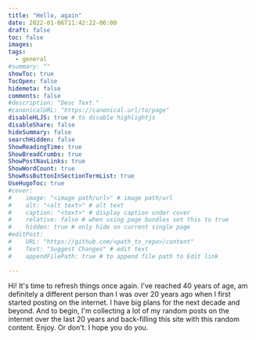 ```yaml
---
title: "Hello, again"
date: 2022-01-06T11:42:22-06:00
draft: false
toc: false
images:
tags: 
  - general
#summary: ""
showToc: true
TocOpen: false
hidemeta: false
comments: false
#description: "Desc Text."
#canonicalURL: "https://canonical.url/to/page"
disableHLJS: true # to disable highlightjs
disableShare: false
hideSummary: false
searchHidden: false
ShowReadingTime: true
ShowBreadCrumbs: true
ShowPostNavLinks: true
ShowWordCount: true
ShowRssButtonInSectionTermList: true
UseHugoToc: true
#cover:
#    image: "<image path/url>" # image path/url
#    alt: "<alt text>" # alt text
#    caption: "<text>" # display caption under cover
#    relative: false # when using page bundles set this to true
#    hidden: true # only hide on current single page
#editPost:
#    URL: "https://github.com/<path_to_repo>/content"
#    Text: "Suggest Changes" # edit text
#    appendFilePath: true # to append file path to Edit link

---
```


Hi! It's time to refresh things once again. I've reached 40 years of age, am definitely a different person than I was over 20 years ago when I first started posting on the internet. I have big plans for the next decade and beyond. And to begin, I'm collecting a lot of my random posts on the internet over the last 20 years and back-filling this site with this random content. Enjoy. Or don't. I hope you do you.

